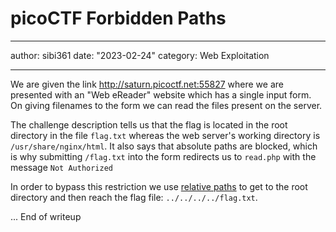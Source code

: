 # picoCTF Forbidden Paths

---

author: sibi361
date: "2023-02-24"
category: Web Exploitation

---

We are given the link http://saturn.picoctf.net:55827 where we are presented with an "Web eReader" website which has a single input form. On giving filenames to the form we can read the files present on the server.

The challenge description tells us that the flag is located in the root directory in the file `flag.txt` whereas the web server's working directory is `/usr/share/nginx/html`. It also says that absolute paths are blocked, which is why submitting `/flag.txt` into the form redirects us to `read.php` with the message `Not Authorized`

In order to bypass this restriction we use [relative paths](<https://en.wikipedia.org/wiki/Path_(computing)#Absolute_and_relative_paths>) to get to the root directory and then reach the flag file: `../../../../flag.txt`.

...
End of writeup
